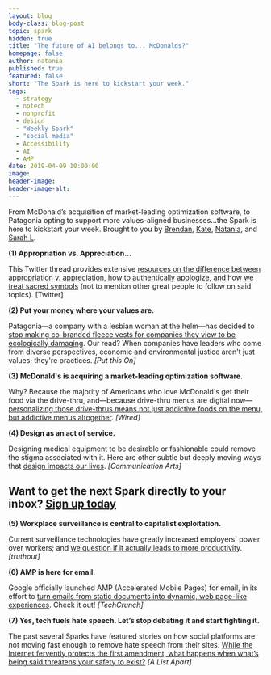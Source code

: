 ```yaml
---
layout: blog
body-class: blog-post
topic: spark
hidden: true
title: "The future of AI belongs to... McDonalds?"
homepage: false
author: natania
published: true
featured: false
short: "The Spark is here to kickstart your week."
tags:
  - strategy
  - nptech
  - nonprofit
  - design
  - "Weekly Spark"
  - "social media"
  - Accessibility
  - AI
  - AMP
date: 2019-04-09 10:00:00
image:
header-image:
header-image-alt:
---
```

From McDonald’s acquisition of market-leading optimization software, to Patagonia opting to support more values-aligned businesses...the Spark is here to kickstart your week. Brought to you by [Brendan](https://thinkshout.com/team/brendan/), [Kate](https://thinkshout.com/team/kate/), [Natania](https://thinkshout.com/team/natania/), and [Sarah L](https://thinkshout.com/team/sarah/).

**(1) Appropriation vs. Appreciation...**  

This Twitter thread provides extensive [resources on the difference between appropriation v. appreciation, how to authentically apologize, and how we treat sacred symbols](https://twitter.com/nerdette/status/1104401355236564992) (not to mention other great people to follow on said topics). [Twitter]

**(2) Put your money where your values are.**  

Patagonia—a company with a lesbian woman at the helm—has decided to [stop making co-branded fleece vests for companies they view to be ecologically damaging](https://putthison.com/patagonia-drops-co-branded-fleece-vests/). Our read? When companies have leaders who come from diverse perspectives, economic and environmental justice aren't just values; they're practices. _[Put this On]_

**(3) McDonald's is acquiring a market-leading optimization software.**  

Why? Because the majority of Americans who love McDonald's get their food via the drive-thru, and—because drive-thru menus are digital now— [personalizing those drive-thrus means not just addictive foods on the menu, but addictive menus altogether](https://www.wired.com/story/mcdonalds-big-data-dynamic-yield-acquisition). _[Wired]_

**(4) Design as an act of service.**  

Designing medical equipment to be desirable or fashionable could remove the stigma associated with it. Here are other subtle but deeply moving ways that [design impacts our lives](https://www.commarts.com/columns/n-rregaard).  _[Communication Arts]_

## Want to get the next Spark directly to your inbox? [**Sign up today**](http://eepurl.com/dFrmtn)  

**(5) Workplace surveillance is central to capitalist exploitation.**  

Current surveillance technologies have greatly increased employers' power over workers; and [we question if it actually leads to more productivity](https://truthout.org/articles/workplace-surveillance-is-central-to-capitalist-exploitation/). _[truthout]_

**(6) AMP is here for email.**  

Google officially launched AMP (Accelerated Mobile Pages) for email, in its effort to [turn emails from static documents into dynamic, web page-like experiences](https://techcrunch.com/2019/03/26/google-makes-emails-more-dynamic-with-amp-for-email/). Check it out! _[TechCrunch]_

**(7) Yes, tech fuels hate speech. Let’s stop debating it and start fighting it.**  

The past several Sparks have featured stories on how social platforms are not moving fast enough to remove hate speech from their sites. [While the Internet fervently protects the first amendment, what happens when what’s being said threatens your safety to exist?](https://alistapart.com/article/canary-in-a-coal-mine-how-tech-provides-platforms-for-hate) _[A List Apart]_


